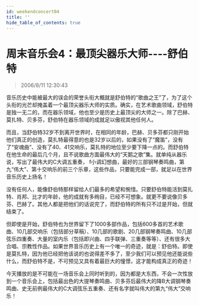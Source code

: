 ```yaml
---
id: weekendconcert04
title: ''
hide_table_of_contents: true
---
```


# 周末音乐会4：最顶尖器乐大师----舒伯特

> 2006/8/11 12:30:43

音乐历史中能被最大的误会的荣誉头衔大概就是舒伯特的“歌曲之王”了，为了这个头衔的光芒却掩盖着一个最顶尖器乐大师的实质。确实，在艺术歌曲领域，舒伯特是独一无二的，而在器乐领域，他也至少是历史上最顶尖的大师之一。除了巴赫、莫扎特、贝多芬，舒伯特在器乐领域的成就足以傲视其他任何人。
 
而且，当舒伯特32岁不到离开世界时，在相同的年龄，巴赫、贝多芬都只刚开始他们真正的创造，莫扎特最得意的也是32岁以后的，如果没有了“魔笛”，没有了“安魂曲”、没有了40、41交响乐，莫扎特的地位至少要下降一点的。而舒伯特在他生命的最后几个月，且不说歌曲方面最伟大的“天鹅之歌”集。就单纯从器乐说，写出了最伟大的C大调五重奏， f小调幻想曲，最好的三部钢琴奏鸣曲，第九“伟大”、第十交响乐的前三个乐章，这些作品，只要能完成一部，就足以在世界音乐历史上扬名！

没有任何人，能像舒伯特那样留给人们最多的希望和惋惜。只要舒伯特能活到莫扎特、肖邦、比才的年龄，他的成就有多绚目，已经不可想象。就更不要说像贝多芬、巴赫了。其他人都是把他们的话说完了，而舒伯特的所有只不过是开始，但就结束了。

但即使是开始，舒伯特也为世界留下了1000多部作品，包括600多首的艺术歌曲、10几部交响乐（包括部分草稿）、10几部的歌剧、20几部钢琴奏鸣曲、10几部弦乐四重奏、大量的室内乐（包括即兴曲、四手联弹、三重奏等等）、还有很多大合唱、宗教性作品。如果世界音乐历史上有一个唯一的奇迹，就是：舒伯特。即使是莫扎特，因为他已经把他该说的也说得差不多了，至少我们可以预见他还能说些什么，而舒伯特不是，不可预见又具有着最巨大的憧憬，这才能构成真正的奇迹！

今天播放的是不可能在一场音乐会上同时听到的，因为都是大东西，不会一次性放到一个音乐会上，包括最出色的大提琴奏鸣曲、贝多芬后最伟大的降B大调钢琴奏鸣曲、史无前例最伟大的C大调弦乐五重奏、还有名字就叫伟大的第九“伟大”交响乐！